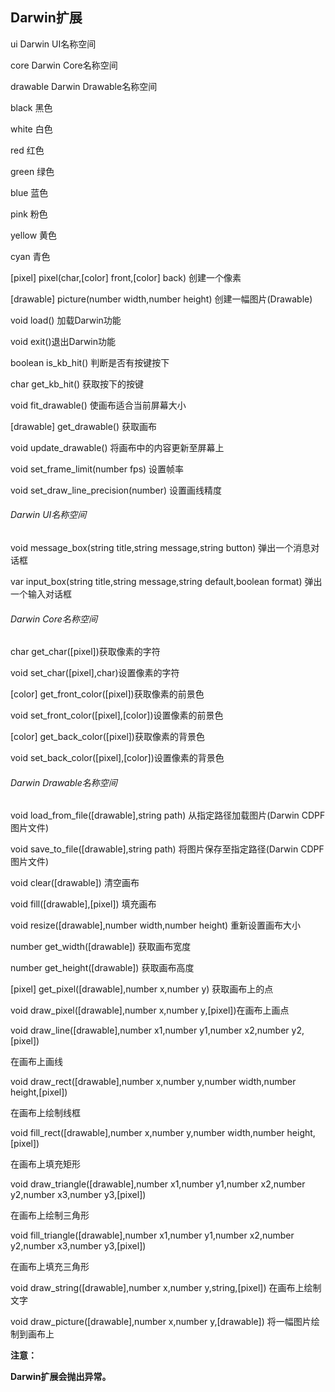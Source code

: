 ## Darwin扩展

ui Darwin UI名称空间

core Darwin Core名称空间

drawable  Darwin Drawable名称空间

black 黑色

white 白色

red 红色

green 绿色

blue 蓝色

pink 粉色

yellow 黄色

cyan 青色

\[pixel\] pixel\(char,\[color\] front,\[color\] back\) 创建一个像素

\[drawable\] picture\(number width,number height\) 创建一幅图片\(Drawable\)

void load\(\) 加载Darwin功能

void exit\(\)退出Darwin功能

boolean is\_kb\_hit\(\) 判断是否有按键按下

char get\_kb\_hit\(\) 获取按下的按键

void fit\_drawable\(\) 使画布适合当前屏幕大小

\[drawable\] get\_drawable\(\) 获取画布

void update\_drawable\(\) 将画布中的内容更新至屏幕上

void set\_frame\_limit\(number fps\) 设置帧率

void set\_draw\_line\_precision\(number\) 设置画线精度

###### Darwin UI名称空间

void message\_box\(string title,string message,string button\) 弹出一个消息对话框

var input\_box\(string title,string message,string default,boolean format\) 弹出一个输入对话框

###### Darwin Core名称空间

char get\_char\(\[pixel\]\)获取像素的字符

void set\_char\(\[pixel\],char\)设置像素的字符

\[color\] get\_front\_color\(\[pixel\]\)获取像素的前景色

void set\_front\_color\(\[pixel\],\[color\]\)设置像素的前景色

\[color\] get\_back\_color\(\[pixel\]\)获取像素的背景色

void set\_back\_color\(\[pixel\],\[color\]\)设置像素的背景色

###### Darwin Drawable名称空间

void load\_from\_file\(\[drawable\],string path\)  从指定路径加载图片\(Darwin CDPF图片文件\)

void save\_to\_file\(\[drawable\],string path\)  将图片保存至指定路径\(Darwin CDPF图片文件\)

void clear\(\[drawable\]\) 清空画布

void fill\(\[drawable\],\[pixel\]\) 填充画布

void resize\(\[drawable\],number width,number height\) 重新设置画布大小

number get\_width\(\[drawable\]\) 获取画布宽度

number get\_height\(\[drawable\]\) 获取画布高度

\[pixel\] get\_pixel\(\[drawable\],number x,number y\) 获取画布上的点

void draw\_pixel\(\[drawable\],number x,number y,\[pixel\]\)在画布上画点

void draw\_line\(\[drawable\],number x1,number y1,number x2,number y2,\[pixel\]\)

在画布上画线

void draw\_rect\(\[drawable\],number x,number y,number width,number height,\[pixel\]\)

在画布上绘制线框

void fill\_rect\(\[drawable\],number x,number y,number width,number height,\[pixel\]\)

在画布上填充矩形

void draw\_triangle\(\[drawable\],number x1,number y1,number x2,number y2,number x3,number y3,\[pixel\]\)

在画布上绘制三角形

void fill\_triangle\(\[drawable\],number x1,number y1,number x2,number y2,number x3,number y3,\[pixel\]\)

在画布上填充三角形

void draw\_string\(\[drawable\],number x,number y,string,\[pixel\]\) 在画布上绘制文字

void draw\_picture\(\[drawable\],number x,number y,\[drawable\]\) 将一幅图片绘制到画布上

**注意：**

**Darwin扩展会抛出异常。**

